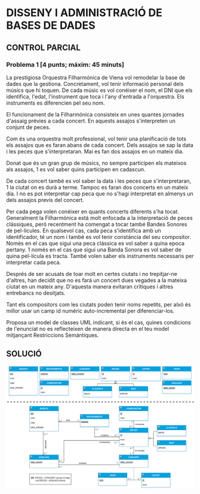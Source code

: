 # DISSENY I ADMINISTRACIÓ DE BASES DE DADES
## CONTROL PARCIAL

### Problema 1 [4 punts; máxim: 45 minuts]

La prestigiosa Orquestra Filharmónica de Viena vol remodelar la base de dades que la
gestiona. Concretament, vol tenir informació personal dels músics que hi toquen. De
cada músic es vol conéixer el nom, el DNI que els identifica, l'edat, l'instrument que toca
i l'any d'entrada a l'orquestra. Els instruments es diferencien pel seu nom.

El funcionament de la Filharmónica consisteix en unes quantes jornades d'assaig prévies
a cada concert. En aquests assajos s'interpreten un conjunt de peces.

Com és una orquestra molt professional, vol tenir una planificació de tots els assajos que
es faran abans de cada concert. Dels assajos se sap la data i les peces que s'interpretaran.
Mai es fan dos assajos en un mateix dia.

Donat que és un gran grup de músics, no sempre participen els mateixos als assajos, 1 es
vol saber quins participen en cadascun.

De cada concert també es vol saber la data i les peces que s'interpretaran, 1 la ciutat on
es durá a terme. Tampoc es faran dos concerts en un mateix dia. I no es pot interpretar
cap peca que no s'hagi interpretat en almenys un dels assajos previs del concert.

Per cada pega volen conéixer en quants concerts diferents s'ha tocat. Generalment la
Filharmónica está molt enfocada a la interpretació de peces clássiques, peró recentment
ha comengat a tocar també Bandes Sonores de pel-lícules. En qualsevol cas, cada peca
s'identifica amb un identificador, té un nom i també es vol tenir constáncia del seu
compositor. Només en el cas que sigui una peca clássica es vol saber a quina epoca
pertany. 1 només en el cas que sigui una Banda Sonora es vol saber de quina pel-lícula
es tracta. També volen saber els instruments necessaris per interpretar cada peca.

Després de ser acusats de toar molt en certes ciutats i no trepitjar-ne d'altres, han decidit
que no es fará un concert dues vegades a la mateixa ciutat en un mateix any. D'aquesta
manera evitaran crítiques i altres entrebancs no desitjats.

Tant els compositors com les ciutats poden tenir noms repetits, per alxó és millor usar
un camp id numéric auto-incremental per diferenciar-los.

Proposa un model de classes UML indicant, si és el cas, quines condicions de l'enunciat no
es reflecteixen de manera directa en el teu model mitjançant Restriccions Semántiques.

## SOLUCIÓ

![SOL_DiagramaClasses](SOL_DiagramaClasses.png)
